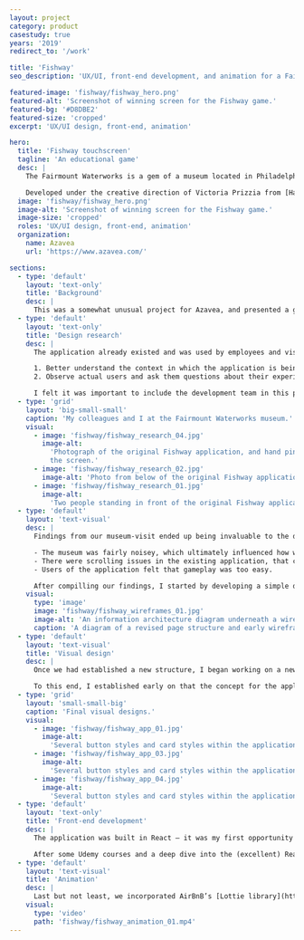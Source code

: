 ```yaml
---
layout: project
category: product
casestudy: true
years: '2019'
redirect_to: '/work'

title: 'Fishway'
seo_description: 'UX/UI, front-end development, and animation for a Fairmount Waterworks educational application.'

featured-image: 'fishway/fishway_hero.png'
featured-alt: 'Screenshot of winning screen for the Fishway game.'
featured-bg: '#D8DBE2'
featured-size: 'cropped'
excerpt: 'UX/UI design, front-end, animation'

hero:
  title: 'Fishway touchscreen'
  tagline: 'An educational game'
  desc: |
    The Fairmount Waterworks is a gem of a museum located in Philadelphia along the Schuylkill trail. The museum planned to redesign an touchscreen application that accompanies their tour of the fishway, just outside of the museum. 

    Developed under the creative direction of Victoria Prizzia from [Habithèque](https://www.habitheque.com/)
  image: 'fishway/fishway_hero.png'
  image-alt: 'Screenshot of winning screen for the Fishway game.'
  image-size: 'cropped'
  roles: 'UX/UI design, front-end, animation'
  organization:
    name: Azavea
    url: 'https://www.azavea.com/'

sections:
  - type: 'default'
    layout: 'text-only'
    title: 'Background'
    desc: |
      This was a somewhat unusual project for Azavea, and presented a great opportunity to design something special for a local institution. The team also worked with some new-to-us techniques, writing a React App using [styled-components](https://styled-components.com/) rather than a classic SASS project set-up.
  - type: 'default'
    layout: 'text-only'
    title: 'Design research'
    desc: |
      The application already existed and was used by employees and visitors of the museum. As a result, we already knew the audience for the application was necessarily broad. Our first step was to make a visit to the site, notebooks and camera-phones in hand. To get the best data, we went during a high-traffic time and intended to conduct guerilla interviews. My aim was to: 

      1. Better understand the context in which the application is being used.
      2. Observe actual users and ask them questions about their experience.

      I felt it was important to include the development team in this process so that they could develop empathy for the user and become thought-partners at this early stage of the project.
  - type: 'grid'
    layout: 'big-small-small'
    caption: 'My colleagues and I at the Fairmount Waterworks museum.'
    visual:
      - image: 'fishway/fishway_research_04.jpg'
        image-alt:
          'Photograph of the original Fishway application, and hand pinching on
          the screen.'
      - image: 'fishway/fishway_research_02.jpg'
        image-alt: 'Photo from below of the original Fishway application.'
      - image: 'fishway/fishway_research_01.jpg'
        image-alt:
          'Two people standing in front of the original Fishway application.'
  - type: 'default'
    layout: 'text-visual'
    desc: |
      Findings from our museum-visit ended up being invaluable to the design and development process. We learned a lot about how people used the application, what other exhibits looked like, and technical issues in the current application. As a company, we don’t typically work on games or exhibit applications, so we also were able to get a good feel for what gameplay could be like. Some key findings were:

      - The museum was fairly noisey, which ultimately influenced how we handled sound.
      - There were scrolling issues in the existing application, that caused confusion for even employees at the museum.
      - Users of the application felt that gameplay was too easy.

      After compilling our findings, I started by developing a simple diagram of a new organization for the application, and then black-and-white wireframes of improved gameplay.
    visual:
      type: 'image'
      image: 'fishway/fishway_wireframes_01.jpg'
      image-alt: 'An information architecture diagram underneath a wireframe.'
      caption: 'A diagram of a revised page structure and early wireframe.'
  - type: 'default'
    layout: 'text-visual'
    title: 'Visual design'
    desc: |
      Once we had established a new structure, I began working on a new visual style. Fortunately, we were able to use illustrations that had already been embedded into the application. I wanted to ensure that the application design would act as a semi-neutral frame for the illustrations to act as the star. 

      To this end, I established early on that the concept for the application’s structure would be going to different depths of the fishway. As the user navigates to different sections, the screen behind the content changes color to indicate depth, with the entrance and the game being partially above the waves.
  - type: 'grid'
    layout: 'small-small-big'
    caption: 'Final visual designs.'
    visual:
      - image: 'fishway/fishway_app_01.jpg'
        image-alt:
          'Several button styles and card styles within the application.'
      - image: 'fishway/fishway_app_03.jpg'
        image-alt:
          'Several button styles and card styles within the application.'
      - image: 'fishway/fishway_app_04.jpg'
        image-alt:
          'Several button styles and card styles within the application.'
  - type: 'default'
    layout: 'text-only'
    title: 'Front-end development'
    desc: |
      The application was built in React – it was my first opportunity to use the framework. Though the application already existed, it was built long enough ago that it made sense for our development team to start from scratch. 

      After some Udemy courses and a deep dive into the (excellent) React docs, I began applying the color scheme, creating reusable UI components, and incorporating a new typeface. I wanted mimimal UI, and chose to build the front-end upon [Rebass.js](https://rebassjs.org/). This offered some much-needed flexibility, while giving us a light-weight starting point.
  - type: 'default'
    layout: 'text-visual'
    title: 'Animation'
    desc: |
      Last but not least, we incorporated AirBnB’s [Lottie library](https://airbnb.io/lottie/) in order to use custom SVG illustrations, as well as [React Transition Group](http://reactcommunity.org/react-transition-group/css-transition) in order to animate fish on the homescreen and smooth transitions between sections of the application.
    visual:
      type: 'video'
      path: 'fishway/fishway_animation_01.mp4'
---
```

